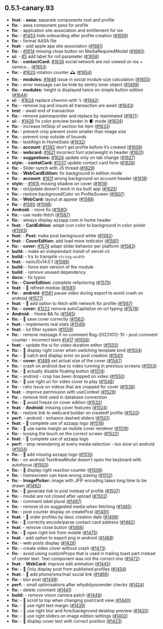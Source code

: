 ## 0.5.1-canary.93

* **feat:**  - **aasa:** separate components root and profile
* **fix:**  - aasa component pass for profile
* **fix:**  - applcation site association and entitlement for ios
* **fix:**  - [#1453](https://github.com/AzzappApp/azzapp/pull/1453) hide onboarding after profile creation ([#1659](https://github.com/AzzappApp/azzapp/pull/1659))
* **fix:**  - format AASA file
* **feat:**  - add apple app site association ([#1661](https://github.com/AzzappApp/azzapp/pull/1661))
* **fix:**  - [#1614](https://github.com/AzzappApp/azzapp/pull/1614) missing close button on MediaRequiredModal ([#1660](https://github.com/AzzappApp/azzapp/pull/1660))
* **ui:**  - [#5](https://github.com/AzzappApp/azzapp/pull/5) add label for roll parameter ([#1658](https://github.com/AzzappApp/azzapp/pull/1658))
* **fix:**  - **contactCard:** [#1638](https://github.com/AzzappApp/azzapp/pull/1638) social network are not viewed on ios + semico… ([#1653](https://github.com/AzzappApp/azzapp/pull/1653))
* **fix:**  - [#1620](https://github.com/AzzappApp/azzapp/pull/1620) rotation counter 🕰️ ([#1654](https://github.com/AzzappApp/azzapp/pull/1654))
* **fix:**  - **modules:** [#1646](https://github.com/AzzappApp/azzapp/pull/1646) issue in social module size calculation ([#1655](https://github.com/AzzappApp/azzapp/pull/1655))
* **fix:**  - error message can be hide by sentry inner object ([#1499](https://github.com/AzzappApp/azzapp/pull/1499))
* **fix:**  - **modules:** height is displayed twice on simple button edition ([#1644](https://github.com/AzzappApp/azzapp/pull/1644))
* **ui:**  - [#1624](https://github.com/AzzappApp/azzapp/pull/1624) replace chevron with 𝕏 ([#1642](https://github.com/AzzappApp/azzapp/pull/1642))
* **fix:**  - remove log and insure all transaction are await ([#1643](https://github.com/AzzappApp/azzapp/pull/1643))
* **test:**  - await end of transaction
* **fix:**  - remove panresponder and replace by reanimated ([#1617](https://github.com/AzzappApp/azzapp/pull/1617))
* **ui:**  - [#1426](https://github.com/AzzappApp/azzapp/pull/1426) fix color preview border in 🌒 mode ([#1634](https://github.com/AzzappApp/azzapp/pull/1634))
* **fix:**  - increase hitSlop of section list item ([#1633](https://github.com/AzzappApp/azzapp/pull/1633))
* **fix:**  - prevent crop prevent zoom smaller than image size
* **fix:**  - prevent crop outside of bounds
* **fix:**  - textAlign in HomeStats ([#1632](https://github.com/AzzappApp/azzapp/pull/1632))
* **fix:**  - **account:** [#1392](https://github.com/AzzappApp/azzapp/pull/1392) don’t get profile before it’s created ([#1609](https://github.com/AzzappApp/azzapp/pull/1609))
* **fix:**  - **webcard:** [#1621](https://github.com/AzzappApp/azzapp/pull/1621) incorrect font size/weight in header ([#1631](https://github.com/AzzappApp/azzapp/pull/1631))
* **fix:**  - **suggestions:** [#1624](https://github.com/AzzappApp/azzapp/pull/1624) update only on tab change ([#1627](https://github.com/AzzappApp/azzapp/pull/1627))
* **style:**  - **contatCard:** [#1237](https://github.com/AzzappApp/azzapp/pull/1237) update contact card form ([#1626](https://github.com/AzzappApp/azzapp/pull/1626))
* **fix:**  - Slider synch with JS thread ([#1629](https://github.com/AzzappApp/azzapp/pull/1629))
* **fix:**  - **WebCardEdition:** fix background in edition mode
* **fix:**  - **account:** [#1611](https://github.com/AzzappApp/azzapp/pull/1611) wrong background on account header ([#1618](https://github.com/AzzappApp/azzapp/pull/1618))
* **style:**  - [#1615](https://github.com/AzzappApp/azzapp/pull/1615) missing shadow on cover ([#1619](https://github.com/AzzappApp/azzapp/pull/1619))
* **fix:**  - onUpdate doesn’t work in ios built app ([#1625](https://github.com/AzzappApp/azzapp/pull/1625))
* **fix:**  - restore backgroundColor on ProfileScreen ([#1607](https://github.com/AzzappApp/azzapp/pull/1607))
* **fix:**  - **WebCard:** layout at appear ([#1588](https://github.com/AzzappApp/azzapp/pull/1588))
* **fix:**  - [#1595](https://github.com/AzzappApp/azzapp/pull/1595) ([#1596](https://github.com/AzzappApp/azzapp/pull/1596))
* **Android:**  - more fix ([#1580](https://github.com/AzzappApp/azzapp/pull/1580))
* **fix:**  - use node-fetch ([#1587](https://github.com/AzzappApp/azzapp/pull/1587))
* **fix:**  - always display azzapp.com in  home header
* **feat:**  - **CardEdition:** adapt icon color to background in color picker ([#1593](https://github.com/AzzappApp/azzapp/pull/1593))
* **feat:**  - **Post:** make post background white ([#1592](https://github.com/AzzappApp/azzapp/pull/1592))
* **feat:**  - **CoverEdition:** add load more indicator ([#1591](https://github.com/AzzappApp/azzapp/pull/1591))
* **fix:**  - **cover:** [#1574](https://github.com/AzzappApp/azzapp/pull/1574) adapt slider behavior per platform ([#1583](https://github.com/AzzappApp/azzapp/pull/1583))
* **build:**  - make an independant install of vercel-cli
* **build:**  - try to transpile `string-width`
* **feat:**  - nextJSv14.0.1 ([#1586](https://github.com/AzzappApp/azzapp/pull/1586))
* **build:**  - force esm version of the module
* **build:**  - remove unused dependency
* **docs:**  - fix typos
* **fix:**  - **CoverEdition:** complete refactoring ([#1575](https://github.com/AzzappApp/azzapp/pull/1575))
* **feat:**  - 🎸 refresh medias ([#1581](https://github.com/AzzappApp/azzapp/pull/1581))
* **fix:**  - **android:** [#1561](https://github.com/AzzappApp/azzapp/pull/1561) pause video during export to avoid crash on android ([#1577](https://github.com/AzzappApp/azzapp/pull/1577))
* **feat:**  - 🎸 add option to fetch with network for profile ([#1567](https://github.com/AzzappApp/azzapp/pull/1567))
* **fix:**  - **cover:** [#1222](https://github.com/AzzappApp/azzapp/pull/1222) remove autoCapitalize on url typing ([#1578](https://github.com/AzzappApp/azzapp/pull/1578))
* **Android:**  - Home && fix ([#1565](https://github.com/AzzappApp/azzapp/pull/1565))
* **fix:**  - 🐛 save cover correctly ([#1562](https://github.com/AzzappApp/azzapp/pull/1562))
* **feat:**  - implements real stats ([#1549](https://github.com/AzzappApp/azzapp/pull/1549))
* **feat:**  - lut filter system ([#1559](https://github.com/AzzappApp/azzapp/pull/1559))
* **fix:**  - remove message if no comment Bug-20231012-10 - post comment counter - incorrect texts [#1417](https://github.com/AzzappApp/azzapp/pull/1417) ([#1556](https://github.com/AzzappApp/azzapp/pull/1556))
* **feat:**  - update the ui for video duration editor ([#1555](https://github.com/AzzappApp/azzapp/pull/1555))
* **fix:**  - 🐛 display right cover when switching template kind ([#1554](https://github.com/AzzappApp/azzapp/pull/1554))
* **fix:**  - 🐛 catch and display error on post creation ([#1541](https://github.com/AzzappApp/azzapp/pull/1541))
* **fix:**  - **cover:** [#1489](https://github.com/AzzappApp/azzapp/pull/1489) set actual size of the cover ([#1547](https://github.com/AzzappApp/azzapp/pull/1547))
* **fix:**  - crash on android due to video running in previous screens ([#1553](https://github.com/AzzappApp/azzapp/pull/1553))
* **fix:**  - 🐛 actually disable floating button ([#1514](https://github.com/AzzappApp/azzapp/pull/1514))
* **fix:**  - android - crop has been dropped on video ([#1550](https://github.com/AzzappApp/azzapp/pull/1550))
* **fix:**  - 🐛 use right uri for video cover to play ([#1548](https://github.com/AzzappApp/azzapp/pull/1548))
* **fix:**  - ratio issue on videos that are cropped for cover ([#1538](https://github.com/AzzappApp/azzapp/pull/1538))
* **feat:**  - improve permission with useContext ([#1529](https://github.com/AzzappApp/azzapp/pull/1529))
* **fix:**  - remove limit used in database connection
* **fix:**  - 🐛 avoid freeze on cover edition ([#1532](https://github.com/AzzappApp/azzapp/pull/1532))
* **feat:**  - **Android:** missing cover features ([#1524](https://github.com/AzzappApp/azzapp/pull/1524))
* **fix:**  - restore link to webcard builder on createdf profile ([#1520](https://github.com/AzzappApp/azzapp/pull/1520))
* **perf:**  - android - enhance dashed sliders ([#1501](https://github.com/AzzappApp/azzapp/pull/1501))
* **feat:**  - 🎸 complete use of azzapp logo ([#1516](https://github.com/AzzappApp/azzapp/pull/1516))
* **fix:**  - 🐛 use same margin as mobile cover renderer ([#1519](https://github.com/AzzappApp/azzapp/pull/1519))
* **fix:**  - loosing the touch on the correct screen ([#1522](https://github.com/AzzappApp/azzapp/pull/1522))
* **feat:**  - 🎸 complete use of azzapp logo
* **perf:**  - stop rerendering at every media selection - too slow on android ([#1504](https://github.com/AzzappApp/azzapp/pull/1504))
* **fix:**  - 🐛 add missing azzapp logo ([#1510](https://github.com/AzzappApp/azzapp/pull/1510))
* **fix:**  - on android TextAreaModal doesn’t open the keyboard with autofocus ([#1503](https://github.com/AzzappApp/azzapp/pull/1503))
* **fix:**  - 🐛 display right reaction counter ([#1506](https://github.com/AzzappApp/azzapp/pull/1506))
* **fix:**  - homescreen can have wrong sizeing ([#1512](https://github.com/AzzappApp/azzapp/pull/1512))
* **fix:**  - **ImagePicker:** image with JFIF encoding takes long time to be drawn ([#1482](https://github.com/AzzappApp/azzapp/pull/1482))
* **fix:**  - 🐛 generate link to post instead of profile ([#1507](https://github.com/AzzappApp/azzapp/pull/1507))
* **fix:**  - modal are not closed after upload ([#1502](https://github.com/AzzappApp/azzapp/pull/1502))
* **fix:**  - comment label plural ([#1497](https://github.com/AzzappApp/azzapp/pull/1497))
* **fix:**  - remove id on suggested media when fetching ([#1485](https://github.com/AzzappApp/azzapp/pull/1485))
* **fix:**  - post counter display on createPost ([#1491](https://github.com/AzzappApp/azzapp/pull/1491))
* **feat:**  - 🎸 order profiles by desc creation date ([#1498](https://github.com/AzzappApp/azzapp/pull/1498))
* **fix:**  - 🐛 correctly encode/parse contact card address ([#1462](https://github.com/AzzappApp/azzapp/pull/1462))
* **feat:**  - remove close button ([#1488](https://github.com/AzzappApp/azzapp/pull/1488))
* **fix:**  - 🐛 open right link from mobile ([#1475](https://github.com/AzzappApp/azzapp/pull/1475))
* **feat:**  - add option to export png in android ([#1468](https://github.com/AzzappApp/azzapp/pull/1468))
* **fix:**  - web posts display ([#1426](https://github.com/AzzappApp/azzapp/pull/1426))
* **fix:**  - create video cover without crash ([#1473](https://github.com/AzzappApp/azzapp/pull/1473))
* **fix:**  - avoid uising customProps that is used in trailing toast part instead of center text. Text component was not the correct one ([#1472](https://github.com/AzzappApp/azzapp/pull/1472))
* **feat:**  - **WebCard:** improve edit animation ([#1445](https://github.com/AzzappApp/azzapp/pull/1445))
* **fix:**  - 🐛 Only display post from published profiles ([#1454](https://github.com/AzzappApp/azzapp/pull/1454))
* **feat:**  - 🎸 add phone/sms/mail social link ([#1466](https://github.com/AzzappApp/azzapp/pull/1466))
* **fix:**  - blur post ([#1449](https://github.com/AzzappApp/azzapp/pull/1449))
* **perf:**  - small optimisations after whydidyourender checks ([#1424](https://github.com/AzzappApp/azzapp/pull/1424))
* **fix:**  - delete comment ([#1441](https://github.com/AzzappApp/azzapp/pull/1441))
* **build:**  - remove vision camera patch ([#1448](https://github.com/AzzappApp/azzapp/pull/1448))
* **fix:**  - 🐛 scroll to top when changing post/card view ([#1440](https://github.com/AzzappApp/azzapp/pull/1440))
* **fix:**  - 🐛 use right text margin ([#1439](https://github.com/AzzappApp/azzapp/pull/1439))
* **fix:**  - 🐛 use right blur and fore/background desktop preview ([#1420](https://github.com/AzzappApp/azzapp/pull/1420))
* **fix:**  - 🐛 use right sliders on image edition settings ([#1402](https://github.com/AzzappApp/azzapp/pull/1402))
* **fix:**  - 🐛 display cover text with correct position ([#1423](https://github.com/AzzappApp/azzapp/pull/1423))